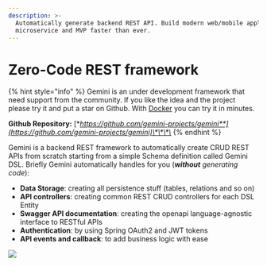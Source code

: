 ```yaml
---
description: >-
  Automatically generate backend REST API. Build modern web/mobile application,
  microservice and MVP faster than ever.
---
```


# Zero-Code REST framework

{% hint style="info" %}
Gemini is an under development framework that need support from the community. If you like the idea and the project please try it and put a star on Github. With [Docker](quickstart-and-setup/environment-setup.md) you can try it in minutes.

**Github Repository:** [**https://github.com/gemini-projects/gemini**](https://github.com/gemini-projects/gemini)\*\*\*\*
{% endhint %}

Gemini is a backend REST framework to automatically create CRUD REST APIs from scratch starting from a simple Schema definition called Gemini DSL. Briefly Gemini automatically handles for you \(_**without**_ _generating code_\):

* **Data Storage**: creating all persistence stuff \(tables, relations and so on\)
* **API controllers**: creating common REST CRUD controllers for each DSL Entity
* **Swagger API documentation**: creating the openapi language-agnostic interface to RESTful APIs
* **Authentication**: by using Spring OAuth2 and JWT tokens
* **API events and callback**: to add business logic with ease

![](.gitbook/assets/gemini_hiw.gif)

